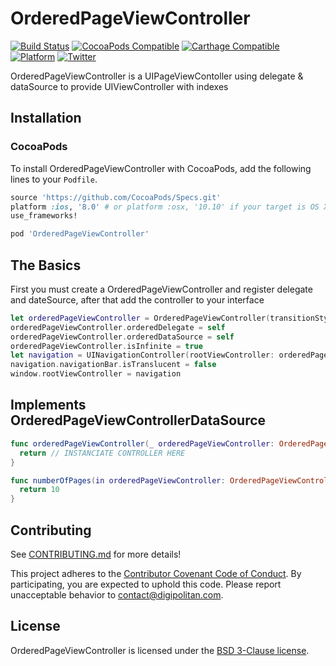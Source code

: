 OrderedPageViewController
=================================

[![Build Status](https://travis-ci.org/Digipolitan/ordered-page-view-controller-swift.svg?branch=master)](https://travis-ci.org/Digipolitan/ordered-page-view-controller-swift)
[![CocoaPods Compatible](https://img.shields.io/cocoapods/v/OrderedPageViewController.svg)](https://img.shields.io/cocoapods/v/OrderedPageViewController.svg)
[![Carthage Compatible](https://img.shields.io/badge/Carthage-compatible-4BC51D.svg?style=flat)](https://github.com/Carthage/Carthage)
[![Platform](https://img.shields.io/cocoapods/p/OrderedPageViewController.svg?style=flat)](http://cocoadocs.org/docsets/OrderedPageViewController)
[![Twitter](https://img.shields.io/badge/twitter-@Digipolitan-blue.svg?style=flat)](http://twitter.com/Digipolitan)

OrderedPageViewController is a UIPageViewContoller using delegate & dataSource to provide UIViewController with indexes

## Installation

### CocoaPods

To install OrderedPageViewController with CocoaPods, add the following lines to your `Podfile`.

```ruby
source 'https://github.com/CocoaPods/Specs.git'
platform :ios, '8.0' # or platform :osx, '10.10' if your target is OS X.
use_frameworks!

pod 'OrderedPageViewController'
```

## The Basics

First you must create a OrderedPageViewController and register delegate and dateSource, after that add the controller to your interface

```swift
let orderedPageViewController = OrderedPageViewController(transitionStyle: .scroll, navigationOrientation: .horizontal)
orderedPageViewController.orderedDelegate = self
orderedPageViewController.orderedDataSource = self
orderedPageViewController.isInfinite = true
let navigation = UINavigationController(rootViewController: orderedPageViewController)
navigation.navigationBar.isTranslucent = false
window.rootViewController = navigation
```

## Implements OrderedPageViewControllerDataSource

```swift
func orderedPageViewController(_ orderedPageViewController: OrderedPageViewController, viewControllerAt index: Int) -> UIViewController {
  return // INSTANCIATE CONTROLLER HERE
}

func numberOfPages(in orderedPageViewController: OrderedPageViewController) -> Int {
  return 10
}
```

## Contributing

See [CONTRIBUTING.md](CONTRIBUTING.md) for more details!

This project adheres to the [Contributor Covenant Code of Conduct](CODE_OF_CONDUCT.md).
By participating, you are expected to uphold this code. Please report
unacceptable behavior to [contact@digipolitan.com](mailto:contact@digipolitan.com).

## License

OrderedPageViewController is licensed under the [BSD 3-Clause license](LICENSE).
